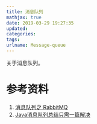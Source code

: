 ```yaml
---
title: 消息队列
mathjax: true
date: 2019-03-29 19:27:35
updated:
categories:
tags:
urlname: Message-queue
---
```


关于消息队列。

<!-- more -->



# 参考资料

1. [消息队列之 RabbitMQ](https://www.jianshu.com/p/79ca08116d57)
2. [Java消息队列总结只需一篇解决](https://zhuanlan.zhihu.com/p/45164861)